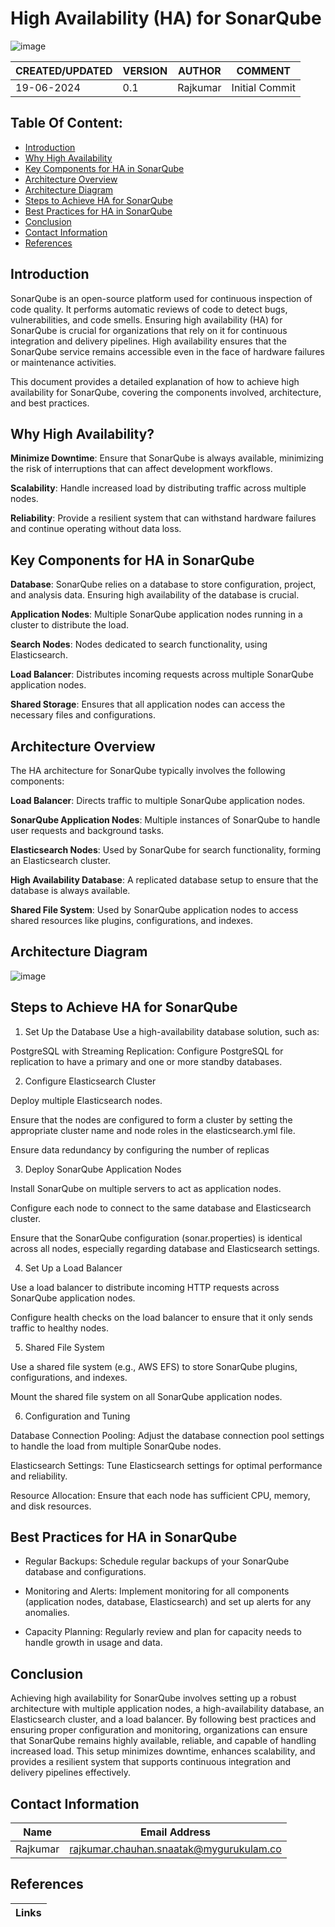 # High Availability (HA) for SonarQube
![image](https://github.com/rajkumar-chauhan/documentation-repo/assets/160397769/87724955-dcde-4a7b-8df8-5b2031c8e156)

|CREATED/UPDATED |VERSION|AUTHOR|COMMENT|
|--------|-----------|-------|---------|
|19-06-2024|0.1|Rajkumar|Initial Commit|

## Table Of Content: 
- [Introduction](#Introduction)
- [Why High Availability](#Why-High-Availability)
- [ Key Components for HA in SonarQube](#Key-Components-for-HA-in-SonarQube)
- [Architecture Overview](#Architecture-Overview)
- [Architecture Diagram](#Architecture-Diagram)
- [ Steps to Achieve HA for SonarQube](#Steps-to-Achieve-HA-for-SonarQube)
- [ Best Practices for HA in SonarQube](#Best-Practices-for-HA-in-SonarQube)
- [ Conclusion](#Conclusion)
- [Contact Information](#Contact-Information)
- [References](#References) 

## Introduction
SonarQube is an open-source platform used for continuous inspection of code quality. It performs automatic reviews of code to detect bugs, vulnerabilities, and code smells. Ensuring high availability (HA) for SonarQube is crucial for organizations that rely on it for continuous integration and delivery pipelines. High availability ensures that the SonarQube service remains accessible even in the face of hardware failures or maintenance activities.

This document provides a detailed explanation of how to achieve high availability for SonarQube, covering the components involved, architecture, and best practices.

## Why High Availability?

**Minimize Downtime**: Ensure that SonarQube is always available, minimizing the risk of interruptions that can affect development workflows.

**Scalability**: Handle increased load by distributing traffic across multiple nodes.

**Reliability**: Provide a resilient system that can withstand hardware failures and continue operating without data loss.

## Key Components for HA in SonarQube

**Database**: SonarQube relies on a database to store configuration, project, and analysis data. Ensuring high availability of the database is crucial.

**Application Nodes**: Multiple SonarQube application nodes running in a cluster to distribute the load.

**Search Nodes**: Nodes dedicated to search functionality, using Elasticsearch.

**Load Balancer**: Distributes incoming requests across multiple SonarQube application nodes.

**Shared Storage**: Ensures that all application nodes can access the necessary files and configurations.

## Architecture Overview
The HA architecture for SonarQube typically involves the following components:

**Load Balancer**: Directs traffic to multiple SonarQube application nodes.

**SonarQube Application Nodes**: Multiple instances of SonarQube to handle user requests and background tasks.

**Elasticsearch Nodes**: Used by SonarQube for search functionality, forming an Elasticsearch cluster.

**High Availability Database**: A replicated database setup to ensure that the database is always available.

**Shared File System**: Used by SonarQube application nodes to access shared resources like plugins, configurations, and indexes.

## Architecture Diagram

![image](https://github.com/rajkumar-chauhan/documentation-repo/assets/160397769/d7e37362-fbf2-4c80-8713-b426689b0fe5)

## Steps to Achieve HA for SonarQube
1. Set Up the Database
Use a high-availability database solution, such as:

PostgreSQL with Streaming Replication: Configure PostgreSQL for replication to have a primary and one or more standby databases.

2. Configure Elasticsearch Cluster

Deploy multiple Elasticsearch nodes.

Ensure that the nodes are configured to form a cluster by setting the appropriate cluster name and node roles in the elasticsearch.yml file.

Ensure data redundancy by configuring the number of replicas

3. Deploy SonarQube Application Nodes

Install SonarQube on multiple servers to act as application nodes.

Configure each node to connect to the same database and Elasticsearch cluster.

Ensure that the SonarQube configuration (sonar.properties) is identical across all nodes, especially regarding database and Elasticsearch settings.

4. Set Up a Load Balancer

Use a load balancer  to distribute incoming HTTP requests across SonarQube application nodes.

Configure health checks on the load balancer to ensure that it only sends traffic to healthy nodes.

5. Shared File System

Use a shared file system (e.g., AWS EFS) to store SonarQube plugins, configurations, and indexes.

Mount the shared file system on all SonarQube application nodes.

6. Configuration and Tuning

Database Connection Pooling: Adjust the database connection pool settings to handle the load from multiple SonarQube nodes.

Elasticsearch Settings: Tune Elasticsearch settings for optimal performance and reliability.

Resource Allocation: Ensure that each node has sufficient CPU, memory, and disk resources.

## Best Practices for HA in SonarQube

- Regular Backups: Schedule regular backups of your SonarQube database and configurations.

- Monitoring and Alerts: Implement monitoring for all components (application nodes, database, Elasticsearch) and set up alerts for any anomalies.

- Capacity Planning: Regularly review and plan for capacity needs to handle growth in usage and data.

## Conclusion
Achieving high availability for SonarQube involves setting up a robust architecture with multiple application nodes, a high-availability database, an Elasticsearch cluster, and a load balancer. By following best practices and ensuring proper configuration and monitoring, organizations can ensure that SonarQube remains highly available, reliable, and capable of handling increased load. This setup minimizes downtime, enhances scalability, and provides a resilient system that supports continuous integration and delivery pipelines effectively.

## Contact Information 
|Name|Email Address|
|:---:|:---:|
|Rajkumar|rajkumar.chauhan.snaatak@mygurukulam.co|

## References 
| Links |
|--------|

